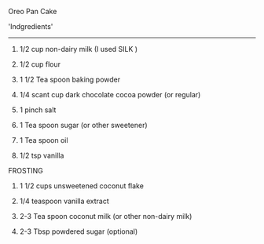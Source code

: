 
Oreo Pan Cake

'Indgredients'

----------------

1. 1/2 cup non-dairy milk (I used SILK )

2. 1/2 cup flour 

3. 1 1/2 Tea spoon baking powder

4. 1/4 scant cup dark chocolate cocoa powder (or regular)

5. 1 pinch salt

6. 1 Tea spoon sugar (or other sweetener)

7. 1 Tea spoon oil 

8. 1/2 tsp vanilla


FROSTING

1. 1 1/2 cups unsweetened coconut flake

2. 1/4 teaspoon vanilla extract

3. 2-3 Tea spoon coconut milk (or other non-dairy milk)

4. 2-3 Tbsp powdered sugar (optional)




